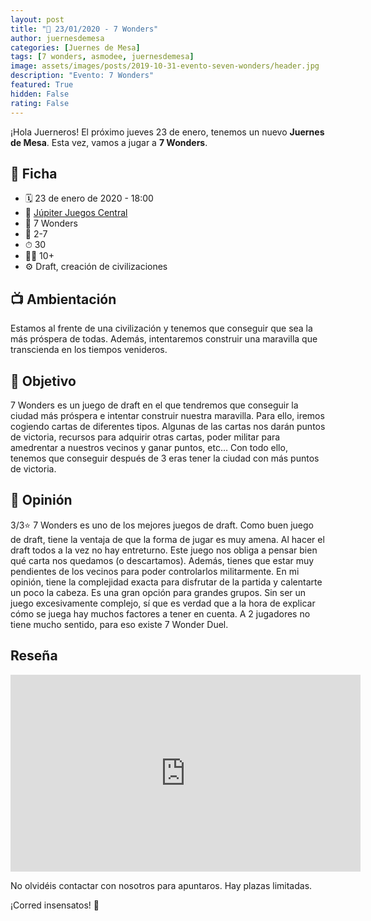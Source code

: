 ```yaml
---
layout: post
title: "📆 23/01/2020 - 7 Wonders"
author: juernesdemesa
categories: [Juernes de Mesa]
tags: [7 wonders, asmodee, juernesdemesa]
image: assets/images/posts/2019-10-31-evento-seven-wonders/header.jpg
description: "Evento: 7 Wonders"
featured: True
hidden: False
rating: False
---
```


¡Hola Juerneros! El próximo jueves 23 de enero, tenemos un nuevo **Juernes de Mesa**. Esta vez, vamos a jugar a **7 Wonders**.

## 📝 Ficha

- 🗓️ 23 de enero de 2020 - 18:00
- 📍 [Júpiter Juegos Central](https://www.jupiterjuegos.com/tiendas/)
- 🎲 7 Wonders
- 👥 2-7
- ⏱ 30
- 👶🏼 10+
- ⚙️ Draft, creación de civilizaciones

## 📺 Ambientación

Estamos al frente de una civilización y tenemos que conseguir que sea la más próspera de todas. Además, intentaremos construir una maravilla que transcienda en los tiempos venideros.

## 🎯 Objetivo

7 Wonders es un juego de draft en el que tendremos que conseguir la ciudad más próspera e intentar construir nuestra maravilla. Para ello, iremos cogiendo cartas de diferentes tipos. Algunas de las cartas nos darán puntos de victoria, recursos para adquirir otras cartas, poder militar para amedrentar a nuestros vecinos y ganar puntos, etc… Con todo ello, tenemos que conseguir después de 3 eras tener la ciudad con más puntos de victoria.

## 💬 Opinión

3/3⭐ 7 Wonders es uno de los mejores juegos de draft. Como buen juego de draft, tiene la ventaja de que la forma de jugar es muy amena. Al hacer el draft todos a la vez no hay entreturno. Este juego nos obliga a pensar bien qué carta nos quedamos (o descartamos). Además, tienes que estar muy pendientes de los vecinos para poder controlarlos militarmente. En mi opinión, tiene la complejidad exacta para disfrutar de la partida y calentarte un poco la cabeza. Es una gran opción para grandes grupos. Sin ser un juego excesivamente complejo, sí que es verdad que a la hora de explicar cómo se juega hay muchos factores a tener en cuenta. A 2 jugadores no tiene mucho sentido, para eso existe 7 Wonder Duel.

## Reseña

<iframe width="560" height="315" src="https://www.youtube.com/embed/r2ho73DRABQ" frameborder="0" allow="accelerometer; autoplay; encrypted-media; gyroscope; picture-in-picture" allowfullscreen></iframe>

No olvidéis contactar con nosotros para apuntaros. Hay plazas limitadas.

¡Corred insensatos! 🧙
